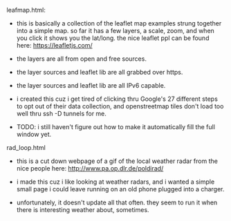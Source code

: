 leafmap.html:

* this is basically a collection of the leaflet map examples strung together into a simple map. so far it has a few layers, a scale, zoom, and when you click it shows you the lat/long. the nice leaflet ppl can be found here: https://leafletjs.com/

* the layers are all from open and free sources.

* the layer sources and leaflet lib are all grabbed over https.

* the layer sources and leaflet lib are all IPv6 capable.

* i created this cuz i get tired of clicking thru Google's 27 different steps to opt out of their data collection, and openstreetmap tiles don't load too well thru ssh -D tunnels for me.

* TODO: i still haven't figure out how to make it automatically fill the full window yet.

rad_loop.html

* this is a cut down webpage of a gif of the local weather radar from the nice people here: http://www.pa.op.dlr.de/poldirad/

* i made this cuz i like looking at weather radars, and i wanted a simple small page i could leave running on an old phone plugged into a charger.

* unfortunately, it doesn't update all that often. they seem to run it when there is interesting weather about, sometimes.
